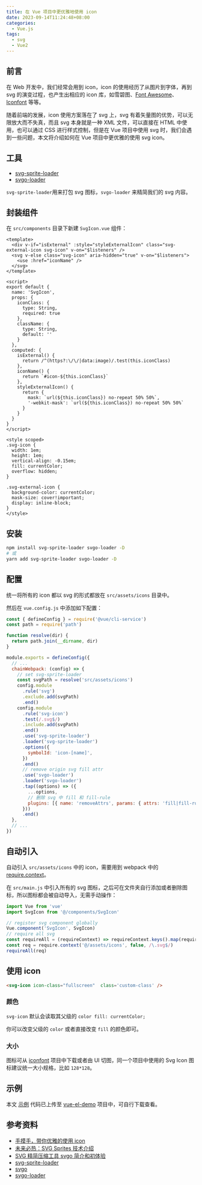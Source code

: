 ```yaml
---
title: 在 Vue 项目中更优雅地使用 icon
date: 2023-09-14T11:24:48+08:00
categories:
  - Vue.js
tags:
  - svg
  - Vue2
---
```


## 前言

在 Web 开发中，我们经常会用到 icon，icon 的使用经历了从图片到字体，再到 svg 的演变过程，也产生出相应的 icon 库，如雪碧图、[Font Awesome](https://fontawesome.com/)、[Iconfont](https://www.iconfont.cn/) 等等。

随着前端的发展，icon 使用方案落在了 svg 上，svg 有着矢量图的优势，可以无限放大而不失真，而且 svg 本身就是一种 XML 文件，可以直接在 HTML 中使用，也可以通过 CSS 进行样式控制，但是在 Vue 项目中使用 svg 时，我们会遇到一些问题，本文将介绍如何在 Vue 项目中更优雅的使用 svg icon。

<!--more-->

## 工具

- [svg-sprite-loader](https://github.com/JetBrains/svg-sprite-loader)
- [svgo-loader](https://github.com/svg/svgo-loader)

`svg-sprite-loader`用来打包 svg 图标，`svgo-loader` 来精简我们的 svg 内容。

## 封装组件

在 `src/components` 目录下新建 `SvgIcon.vue` 组件：

```vue
<template>
  <div v-if="isExternal" :style="styleExternalIcon" class="svg-external-icon svg-icon" v-on="$listeners" />
  <svg v-else class="svg-icon" aria-hidden="true" v-on="$listeners">
    <use :href="iconName" />
  </svg>
</template>

<script>
export default {
  name: 'SvgIcon',
  props: {
    iconClass: {
      type: String,
      required: true
    },
    className: {
      type: String,
      default: ''
    }
  },
  computed: {
    isExternal() {
      return /^(https?:\/\/|data:image)/.test(this.iconClass)
    },
    iconName() {
      return `#icon-${this.iconClass}`
    },
    styleExternalIcon() {
      return {
        mask: `url(${this.iconClass}) no-repeat 50% 50%`,
        '-webkit-mask': `url(${this.iconClass}) no-repeat 50% 50%`
      }
    }
  }
}
</script>

<style scoped>
.svg-icon {
  width: 1em;
  height: 1em;
  vertical-align: -0.15em;
  fill: currentColor;
  overflow: hidden;
}

.svg-external-icon {
  background-color: currentColor;
  mask-size: cover!important;
  display: inline-block;
}
</style>
```

## 安装

```bash
npm install svg-sprite-loader svgo-loader -D
# 或
yarn add svg-sprite-loader svgo-loader -D
```

## 配置

统一将所有的 icon 都以 svg 的形式都放在 `src/assets/icons` 目录中。

然后在 `vue.config.js` 中添加如下配置：

```js
const { defineConfig } = require('@vue/cli-service')
const path = require('path')

function resolve(dir) {
  return path.join(__dirname, dir)
}

module.exports = defineConfig({
  // ...
  chainWebpack: (config) => {
    // set svg-sprite-loader
    const svgPath = resolve('src/assets/icons')
    config.module
      .rule('svg')
      .exclude.add(svgPath)
      .end()
    config.module
      .rule('svg-icon')
      .test(/.svg$/)
      .include.add(svgPath)
      .end()
      .use('svg-sprite-loader')
      .loader('svg-sprite-loader')
      .options({
        symbolId: 'icon-[name]',
      })
      .end()
      // remove origin svg fill attr
      .use('svgo-loader')
      .loader('svgo-loader')
      .tap((options) => ({
        ...options,
        // 删除 svg 中 fill 和 fill-rule
        plugins: [{ name: 'removeAttrs', params: { attrs: 'fill|fill-rule' } }],
      }))
      .end()
  },
  // ...
})
```

## 自动引入

自动引入 `src/assets/icons` 中的 icon，需要用到 webpack 中的 [require.context](https://webpack.docschina.org/guides/dependency-management/)。

在 `src/main.js` 中引入所有的 svg 图标，之后可在文件夹自行添加或者删除图标，所以图标都会被自动导入，无需手动操作：

```js
import Vue from 'vue'
import SvgIcon from '@/components/SvgIcon'

// register svg component globally 
Vue.component('SvgIcon', SvgIcon)
// require all svg
const requireAll = (requireContext) => requireContext.keys().map(requireContext)
const req = require.context('@/assets/icons', false, /\.svg$/)
requireAll(req)
```

## 使用 icon

```html
<svg-icon icon-class="fullscreen"  class='custom-class' />
```

### 颜色

`svg-icon` 默认会读取其父级的 `color fill: currentColor;`

你可以改变父级的 `color` 或者直接改变 `fill` 的颜色即可。

### 大小

图标可从 [iconfont](https://www.iconfont.cn/) 项目中下载或者由 UI 切图，同一个项目中使用的 Svg Icon 图标建议统一大小规格，比如 `128*128`。

## 示例

本文 [示例](https://lruihao.github.io/vue-el-demo/#/icons) 代码已上传至 [vue-el-demo](https://github.com/Lruihao/vue-el-demo) 项目中，可自行下载查看。

## 参考资料

- [手摸手，带你优雅的使用 icon](https://juejin.cn/post/6844903517564436493)
- [未来必热：SVG Sprites 技术介绍](https://www.zhangxinxu.com/wordpress/2014/07/introduce-svg-sprite-technology/)
- [SVG 精简压缩工具 svgo 简介和初体验](https://www.zhangxinxu.com/wordpress/2016/02/svg-compress-tool-svgo-experience/)
- [svg-sprite-loader](https://github.com/JetBrains/svg-sprite-loader)
- [svgo](https://github.com/svg/svgo)
- [svgo-loader](https://github.com/svg/svgo-loader)
